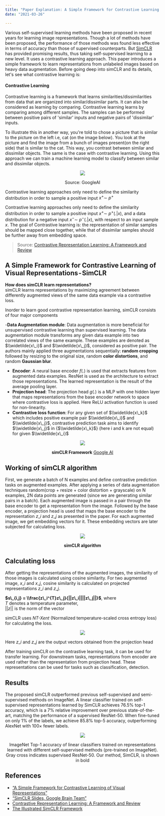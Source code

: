 ```yaml
---
title: "Paper Explanation: A Simple Framework for Contrastive Learning of Visual Representations (simCLR)"
date: "2021-03-26"

---
```


Various self-supervised learning methods have been proposed in recent years for learning image representations. Though a lot of methods have been proposed, the performance of those methods was found less effective in terms of accuracy than those of supervised counterparts. But [SimCLR](https://arxiv.org/abs/2002.05709) has provided promising results, thus taking self-supervised learning to a new level. It uses a contrastive learning approach. This paper introduces a simple framework to learn representations from unlabeled images based on heavy data augmentation. Before going deep into simCLR and its details, let's see what contrastive learning is:

#### Contrastive Learning

Contrastive learning is a framework that learns similarities/dissimilarities from data that are organized into similar/dissimilar parts. It can also be considered as learning by comparing. Contrastive learning learns by comparing among different samples. The samples can be performed between positive pairs of 'similar' inputs and negative pairs of 'dissimilar' inputs.

To illustrate this in another way, you're told to chose a picture that is similar to the picture on the left i.e, cat (on the image below). You look at the picture and find the image from a bunch of images present(on the right side) that is similar to the cat. This way, you contrast between similar and dissimilar objects. The same is the case with contrastive learning. Using this approach we can train a machine learning model to classify between similar and dissimilar objects.

<div align="center">
<img src="/images/contrastive-puzzle.gif">
 </div>
<p align="center">Source: GoogleAI</p>


Contrastive learning approaches only need to define the similarity distribution in order to sample a positive input $x^{+} \sim\ p^{+}$

Contrastive learning approaches only need to define the similarity distribution in order to sample a positive input $x^{+} \sim\ {p^{+}(.|x)}$, and a data distribution for a negative input $x^{-} \sim\ p^{-}(.|x)$, with respect to an input sample $x$. The goal of Contrastive learning is: the representation of similar samples should be mapped close together, while that of dissimilar samples should be further away from embedding space.
 
> Source: [Contrastive Representation Learning: A Framework and Review](https://arxiv.org/abs/2010.05113)

## A Simple Framework for Contrastive Learning of Visual Representations - SimCLR

**How does simCLR learn representations?**  
simCLR learns representations by maximizing agreement between differently augmented views of the same data example via a contrastive loss.

Inorder to learn good contrastive representation learning, simCLR consists of four major components

-**Data Augmentation module**: Data augmentation is more beneficial for unsupervised contrastive learning than supervised learning. The data augmentation module transforms any given data example into two correlated views of the same example. These examples are denoted as $\\widetilde{x\_i}$ and $\\widetilde{x\_j}$, considered as positive pair. The authors mainly applied three augmentations sequentially: **random cropping** followed by resizing to the original size, random **color distortions**, and random **Gaussian blur**.
- **Encoder**: A neural base encoder $f(.)$ is used that extracts features from augmented data examples. ResNet is used as the architecture to extract those representations. The learned representation is the result of the average pooling layer.
- **Projection head**: The projection head $g(.)$ is a MLP with one hidden layer that maps representations from the base encoder network to space where contrastive loss is applied. Here ReLU activation function is used for non-linearity.
- **Contrastive loss function**: For any given set of $\\widetilde{x\_k}$ which includes positive example pair $\\widetilde{x\_i}$ and $\\widetilde{x\_j}$, contrastive prediction task aims to identify $\\widetilde{x\_j}$ in {$\\widetilde{x\_k}$} (here i and k are not equal) for given $\\widetilde{x\_i}$

<div align="center"><img src="/images/simCLR-framework.gif"></div>
 
<p align="center"><b>simCLR Framework</b> <a href="https://ai.googleblog.com/2020/04/advancing-self-supervised-and-semi.html">Google AI</a></p>

## Working of simCLR algorithm

First, we generate a batch of N examples and define contrastive prediction tasks on augmented examples. After applying a series of data augmentation techniques random(crop + resize + color distortion + grayscale) on N examples, 2N data points are generated (since we are generating similar pairs in a batch). Each augmented image is passed in a pair through the base encoder to get a representation from the image. Followed by the base encoder, a projection head is used that maps the base encoder to the representation $z\_i$ and $z\_j$ as presented in the paper. For each augmented image, we get embedding vectors for it. These embedding vectors are later subjected for calculating loss.

<div align="center"><img src="/images/simCLR_alg.png"></div>

<p align="center"><b>simCLR algorithm</b></p>

## Calculating loss

After getting the representations of the augmented images, the similarity of those images is calculated using cosine similarity. For two augmented image, $x\_i$ and $x\_j$, cosine similarity is calculated on projected representations $z\_i$ and $z\_j$.

**$s\_{i,j} = \\frac{z\_i^{T}z\_j}{||z\_i||||z\_j||}$**, where  
$T$ denotes a temperature parameter,  
$||z||$ is the norm of the vector

simCLR uses _NT-Xent_ (Normalized temperature-scaled cross entropy loss) for calculating the loss.

<div align="center"><img src="/images/NT-Xent-loss.png"></div>

Here $z\_i$ and $z\_j$ are the output vectors obtained from the projection head

After training simCLR on the contrastive learning task, it can be used for transfer learning. For downstream tasks, representations from encoder are used rather than the representation from projection head. These representations can be used for tasks such as classification, detection.

## Results

The proposed simCLR outperformed previous self-supervised and semi-supervised methods on ImageNet. A linear classifier trained on self-supervised representations learned by SimCLR achieves 76.5% top-1 accuracy, which is a 7% relative improvement over previous state-of-the-art, matching the performance of a supervised ResNet-50. When fine-tuned on only 1% of the labels, we achieve 85.8% top-5 accuracy, outperforming AlexNet with 100× fewer labels.

<div align="center"><img src="/images/simCLR-comparison.png"></div>

<p align="center">ImageNet Top-1 accuracy of linear classifiers trained  
on representations learned with different self-supervised methods (pre-trained on ImageNet). Gray cross indicates supervised  
ResNet-50. Our method, SimCLR, is shown in bold</p>

## References

- [“A Simple Framework for Contrastive Learning of Visual Representations”](https://arxiv.org/abs/2002.05709)
- [“SimCLR Slides, Google Brain Team”](https://docs.google.com/presentation/d/1ccddJFD_j3p3h0TCqSV9ajSi2y1yOfh0-lJoK29ircs/edit#slide=id.g8c1b8d6efd_0_1)
- [Contrastive Representation Learning: A Framework and Review](https://arxiv.org/pdf/2010.05113)
- [The Illustrated SimCLR Framework](https://amitness.com/2020/03/illustrated-simclr/)
